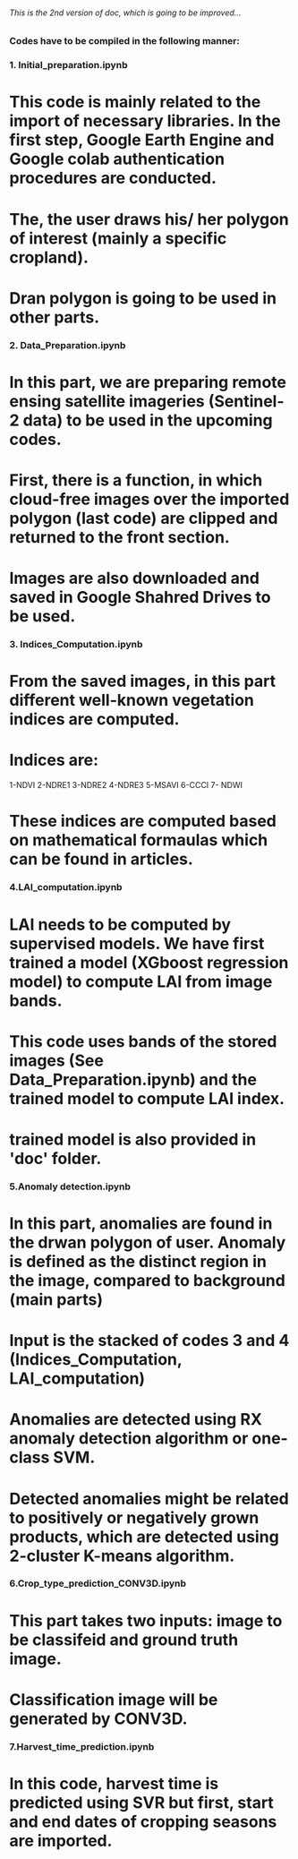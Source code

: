 ###### This is the 2nd version of doc, which is going to be improved...

### Codes have to be compiled in the following manner:

### 1. Initial_preparation.ipynb

# This code is mainly related to the import of necessary  libraries. In the first step, Google Earth Engine and Google colab authentication procedures are conducted.
# The, the user draws his/ her polygon of interest (mainly a specific cropland).
# Dran polygon is going to be used in other parts.

### 2. Data_Preparation.ipynb

# In this part, we are preparing remote ensing satellite imageries (Sentinel-2 data) to be used in the upcoming codes.
# First, there is a function, in which cloud-free images over the imported polygon (last code) are clipped and returned to the front section.
# Images are also downloaded and saved in Google Shahred Drives to be used.


### 3. Indices_Computation.ipynb

# From the saved images, in this part different well-known vegetation indices are computed.
# Indices are: 
1-NDVI
2-NDRE1 
3-NDRE2 
4-NDRE3 
5-MSAVI 
6-CCCI 
7- NDWI
# These indices are computed based on mathematical formaulas which can be found in articles.

### 4.LAI_computation.ipynb

# LAI needs to be computed by supervised models. We have first trained a model (XGboost regression model) to compute LAI from image bands.
# This code uses bands of the stored images (See Data_Preparation.ipynb) and the trained model to compute LAI index.
# trained model is also provided in 'doc' folder.

### 5.Anomaly detection.ipynb

# In this part, anomalies are found in the drwan polygon of user.  Anomaly is defined as the distinct region in the image, compared to background (main parts)
# Input is the stacked of codes 3 and 4 (Indices_Computation, LAI_computation)
# Anomalies are detected using RX anomaly detection algorithm or one-class SVM.
# Detected anomalies might be related to positively or negatively grown products, which are detected using 2-cluster K-means algorithm.


### 6.Crop_type_prediction_CONV3D.ipynb

# This part takes two inputs: image to be classifeid and ground truth image.
# Classification image will be generated by CONV3D.


### 7.Harvest_time_prediction.ipynb

# In this code, harvest time is predicted using SVR but first, start and end dates of cropping seasons are imported.
